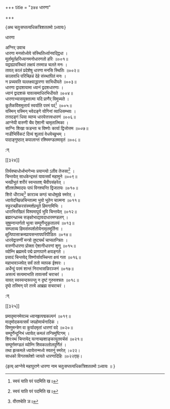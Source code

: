 +++
title = "३७४ धारणा"

+++

\{अथ चतुःसप्तत्यधिकत्रिशततमो ऽध्यायः\}

धारणा  
    
अग्निर् उवाच  
धारणा मनसोध्येये संस्थितिर्ध्यानवद्द्विधा ।  
मूर्तामूर्तहरिध्यानमनोधारणतो हरिः ॥००१॥  
यद्वाह्यावस्थितं लक्षयं तस्मान्न चलते मनः   ।  
तावत् कालं प्रदेशेषु धारणा मनसि स्थितिः ॥००२॥  
कालावधि परिच्छिन्नं देहे संस्थापितं मनः ।  
न प्रच्यवति यल्लक्ष्याद्धारणा साभिधीयते ॥००३॥  
धारणा द्वादशायामा ध्यानं द्वदशधारणाः   ।  
ध्यानं द्वादशकं यावत्समाधिरभिधीयते ॥००४॥  
धारणाभ्यासयुक्तात्मा यदि प्राणैर् विमुच्यते ।  
कुलैकविंशमुत्तार्य स्वर्याति परमं पदं[^१] ॥००५॥  
यस्मिन् यस्मिन् भवेदङ्गे योगिनां व्याधिसम्भवः   ।  
तत्तदङ्गं धिया व्याप्य धारयेत्तत्त्वधारणं   ॥००६॥  
आग्नेयी वारुणी चैव ऐशानी चामृतात्मिका ।  
साग्निः शिखा फडन्ता च विष्णोः कार्या द्विजोत्तम   ॥००७॥  
नाडीभिर्विकटं दिव्यं शूलाग्रं वेधयेच्छुभम्   ।  
पादाङ्गुष्ठात् कपालान्तं रश्मिमण्डलमावृतं   ॥००८॥  
    
:न्  
    
[^१]: स्वयं याति परं पदमिति ख॥  

[[३२४]]
    
तिर्यक्चाधोर्ध्वभागेभ्यः प्रयान्त्यो ऽतीव तेजसा[^१]   ।  
चिन्तयेत् साधकेन्द्रस्तं यावत्सर्वं महामुने ॥००९॥  
भस्प्रीभूतं शरीरं स्वन्ततश् चैवीपसंहरेत्   ।  
शीतश्लेष्मादयः पापं विनश्यन्ति द्विजातयः   ॥०१०॥  
शिरो धीरञ्च[^२] कारञ्च कण्ठं चाधोमुखे स्मरेत्   ।  
ध्यायेदच्छिन्नचिन्तात्मा भुयो भूतेन चात्मना ॥०११॥  
स्फुरच्छीकरसंस्मर्शप्रभूते हिमगामिभिः ।  
धाराभिरखिलं विश्वमापूर्य भुवि चिन्तयेत् ॥०१२॥  
ब्रह्मरन्ध्राच्च सङ्क्षोभाद्यावदाधारमण्डलग्   ।  
सुषुम्नान्तर्गतो भूत्वा सम्पूर्णेन्दुकृतालयं   ॥०१३॥  
सम्प्लाव्य हिमसंस्पर्शतोयेनामृतमूर्तिना ।  
क्षुत्पिपासाक्रमप्रायसन्तापपरिपीडितः ॥०१४॥  
धारयेद्वारुणीं मन्त्रो तुष्ट्यर्थं चाप्यतन्त्रितः   ।  
वारुणीधारणा प्रोक्ता ऐशानीधारणां शृणु   ॥०१५॥  
व्योम्नि ब्रह्ममये पद्मे प्राणापाणे क्षयङ्गते   ।  
प्रसादं चिन्तयेद् विष्णोर्यावच्चिन्ता क्षयं गता   ॥०१६॥  
महाभावञ्जपेत् सर्वं ततो व्यापक ईश्वरः ।  
अर्धेन्दुं परमं शान्तं निराभासन्निरञ्जनं   ॥०१७॥  
असत्यं सत्यमाभाति तावत्सर्वं चराचरं ।  
यावत् स्वस्यन्दरूपन्तु न दृष्टं गुरुवक्त्रतः   ॥०१८॥  
दृष्ठे तस्मिन् परे तत्त्वे आब्रह्म सचराचरं ।  
    
:न्  
    
[^१]: पाठो ऽयमादर्शदोषेण दुष्टः  
    
[^२]: वीरश्चेति ञ॥  

[[३२५]]
    
प्रमातृमानमेयञ्च ध्यानहृत्पद्मकल्पनं ॥०१९॥  
मातृमोदकवत्सर्वं जपहोमार्चनादिकं ।  
विष्णुमन्त्रेण वा कुर्यादमृतां धारणां वदे   ॥०२०॥  
सम्पूर्णेन्दुनिभं ध्यायेत् कमलं तन्त्रिमुष्टिगम्   ।  
शिरःस्थं चिन्तयेद् यत्नाच्छशाङ्कायुतवर्चसं   ॥०२१॥  
सम्पूर्णमण्डलं व्योम्नि शिवकल्लोलपूर्णितं   ।  
तथा हृत्कमले ध्यायेत्तन्मध्ये स्वतनुं स्मरेत् ।०२२।  
साधको विगतक्लेशो जायते धारणादिहिः ॥०२२एफ़्।  
    
\{इत्य् आग्नेये महापुराणे धारणा नाम चतुःसप्तत्यधिकत्रिशततमो ऽध्यायः ॥  }
    